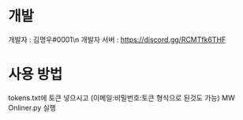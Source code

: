 # 개발
개발자 : 김명우#0001\n
개발자 서버 : https://discord.gg/RCMTfk6THF

# 사용 방법
tokens.txt에 토큰 넣으시고 (이메일:비밀번호:토큰 형식으로 된것도 가능) MW Onliner.py 실행
